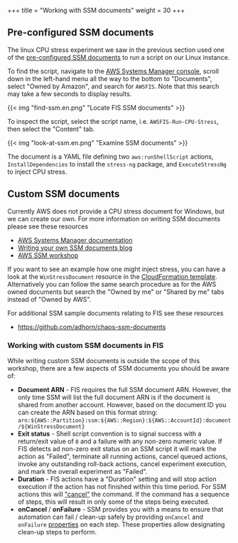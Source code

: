 +++
title = "Working with SSM documents"
weight = 30
+++

## Pre-configured SSM documents

The linux CPU stress experiment we saw in the previous section used one of the [pre-configured SSM documents](https://docs.aws.amazon.com/fis/latest/userguide/actions-ssm-agent.html#fis-ssm-docs) to run a script on our Linux instance. 

To find the script, navigate to the [AWS Systems Manager console](https://console.aws.amazon.com/systems-manager/documents?), scroll down in the left-hand menu all the way to the bottom to "Documents", select "Owned by Amazon", and search for `AWSFIS`. Note that this search may take a few seconds to display results.

{{< img "find-ssm.en.png" "Locate FIS SSM documents" >}}

To inspect the script, select the script name, i.e. `AWSFIS-Run-CPU-Stress`, then select the "Content" tab. 

{{< img "look-at-ssm.en.png" "Examine SSM documents" >}}

The document is a YAML file defining two `aws:runShellScript` actions, `InstallDependencies` to install the `stress-ng` package, and `ExecuteStressNg` to inject CPU stress. 

## Custom SSM documents

Currently AWS does not provide a CPU stress document for Windows, but we can create our own. For more information on writing SSM documents please see these resources

* [AWS Systems Manager documentation](https://docs.aws.amazon.com/systems-manager/latest/userguide/sysman-ssm-docs.html)
* [Writing your own SSM documents blog](https://aws.amazon.com/blogs/mt/writing-your-own-aws-systems-manager-documents/)
* [AWS SSM workshop](https://workshop.aws-management.tools/ssm/capability_hands-on_labs/documents/)

If you want to see an example how one might inject stress, you can have a look at the `WinStressDocument` resource in the [CloudFormation template](https://github.com/aws-samples/aws-fault-injection-simulator-workshop/blob/main/resources/templates/cpu-stress/CPUStressInstances.yaml). Alternatively you can follow the same search procedure as for the AWS owned documents but search the "Owned by me" or "Shared by me" tabs instead of "Owned by AWS".

For additional SSM sample documents relating to FIS see these resources

* https://github.com/adhorn/chaos-ssm-documents

### Working with custom SSM documents in FIS

While writing custom SSM documents is outside the scope of this workshop, there are a few aspects of SSM documents you should be aware of:

* **Document ARN** - FIS requires the full SSM document ARN. However, the only time SSM will list the full document ARN is if the document is shared from another account. However, based on the document ID you can create the ARN based on this format string: `arn:${AWS::Partition}:ssm:${AWS::Region}:${AWS::AccountId}:document/${WinStressDocument}`
* **Exit status** - Shell script convention is to signal success with a return/exit value of `0` and a failure with any non-zero numeric value. If FIS detects ad non-zero exit status on an SSM script it will mark the action as "Failed", terminate all running actions, cancel queued actions, invoke any outstanding roll-back actions, cancel experiment execution, and mark the overall experiment as "Failed".
* **Duration** - FIS actions have a "Duration" setting and will stop action execution if the action has not finished within this time period. For SSM actions this will ["cancel"](https://docs.aws.amazon.com/systems-manager/latest/userguide/rc-cancel.html) the command. If the command has a sequence of steps, this will result in only some of the steps being executed. 
* **onCancel** / **onFailure** - SSM provides you with a means to ensure that automation can fail / clean-up safely by providing `onCancel` and `onFailure` [properties](https://docs.aws.amazon.com/systems-manager/latest/userguide/automation-actions.html) on each step. These properties allow designating clean-up steps to perform.

